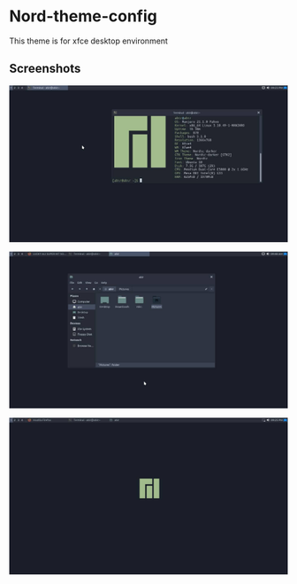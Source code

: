 # Nord-theme-config

This theme is for xfce desktop environment


## Screenshots


![Screenshot 1](screenshots/ss1.jpg?raw=true)

![Screenshot 2](screenshots/ss2.jpg?raw=true)

![Screenshot 3](screenshots/ss3.jpg?raw=true)
